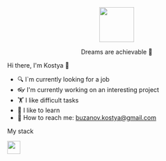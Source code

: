 <div>
  <div id="header" align="center">
    <img src="https://media.giphy.com/media/iIZO5d4IfSa0nkyLju/giphy.gif" width="80"/>
    <p>Dreams are achievable &#129310</p>
  </div>
  <div>
    <p>Hi there, I'm Kostya &#128075</p>
    <ul>
      <li>&#128269 I`m currently looking for a job</li>  
      <li>&#128083 I'm currently working on an interesting project</li>  
      <li>&#127947 I like difficult tasks</li>  
      <li>&#128214 I like to learn</li>
      <li>&#128231 How to reach me: <a href="mailto:buzanov.kostya@gmail.com">buzanov.kostya@gmail.com</a></li>
    </ul>
    <p>My stack</p>
    <div>
     <img src="https://media.giphy.com/media/iIZO5d4IfSa0nkyLju/giphy.gif" width="30"/>
    </div>
  </div>
</div>

